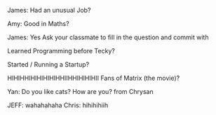 James: Had an unusual Job?


Amy: Good in Maths?

James: Yes
Ask your classmate to fill in the question and commit with 

Learned Programming before Tecky? 

Started / Running a Startup? 

HIHIHHIHIHIHIHIHHIIHHIHIHIHII
Fans of Matrix (the movie)? 

Yan: Do you like cats?
How are you? from Chrysan

JEFF: wahahahaha
Chris: hihihihiih